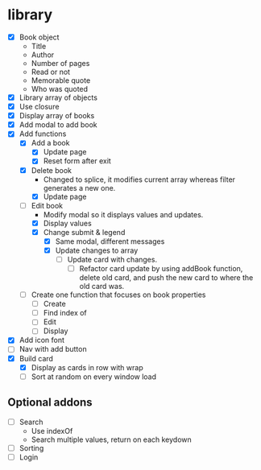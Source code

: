 # library

- [x] Book object
	- Title
	- Author
	- Number of pages
	- Read or not
	- Memorable quote
	- Who was quoted
- [x] Library array of objects
- [x] Use closure
- [x] Display array of books
- [x] Add modal to add book
- [x] Add functions
	- [x] Add a book
		- [x] Update page
		- [x] Reset form after exit
	- [x] Delete book
		- Changed to splice, it modifies current array whereas filter generates a new one.
		- [x] Update page
	- [ ] Edit book
		- Modify modal so it displays values and updates.
		- [x] Display values
		- [x] Change submit & legend
			- [x] Same modal, different messages
			- [x] Update changes to array
				- [ ] Update card with changes.
					- [ ] Refactor card update by using addBook function, delete old card, and push the new card to where the old card was.
	- [ ] Create one function that focuses on book properties
		- [ ] Create
		- [ ] Find index of
		- [ ] Edit
		- [ ] Display

- [x] Add icon font
- [ ] Nav with add button
- [x] Build card
	- [x] Display as cards in row with wrap
	- [ ] Sort at random on every window load

## Optional addons
- [ ] Search
	- Use indexOf
	- Search multiple values, return on each keydown
- [ ] Sorting
- [ ] Login

